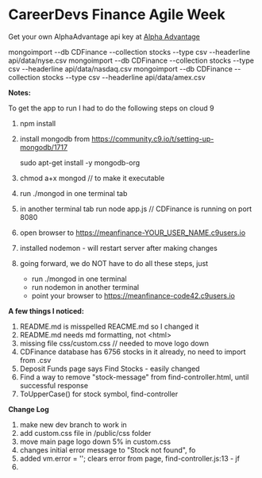 <h1>CareerDevs Finance Agile Week</h1>
<p>Get your own AlphaAdvantage api key at <a href="https://www.alphavantage.co/">Alpha Advantage</a></p>

mongoimport --db CDFinance --collection stocks --type csv --headerline api/data/nyse.csv
mongoimport --db CDFinance --collection stocks --type csv --headerline api/data/nasdaq.csv
mongoimport --db CDFinance --collection stocks --type csv --headerline api/data/amex.csv

__Notes:__

To get the app to run I had to do the following steps on cloud 9
1. npm install
2. install mongodb from https://community.c9.io/t/setting-up-mongodb/1717
   
    sudo apt-get install -y mongodb-org
3. chmod a+x mongod  // to make it executable
4. run ./mongod in one terminal tab
5. in another terminal tab run node app.js  // CDFinance is running on port 8080 
6. open browser to https://meanfinance-YOUR_USER_NAME.c9users.io
7. installed nodemon - will restart server after making changes
8. going forward, we do NOT have to do all these steps, just
   *  run ./mongod in one terminal
   *  run nodemon in another terminal
   *  point your browser to https://meanfinance-code42.c9users.io



__A few things I noticed:__

1. README.md is misspelled REACME.md so I changed it
2. README.md needs md formatting, not &lt;html&gt;
3. missing file css/custom.css  // needed to move logo down  
4. CDFinance database has 6756 stocks in it already, no need to import from .csv
5. Deposit Funds page says Find Stocks - easily changed
6. Find a way to remove "stock-message" from find-controller.html, until successful response
7. ToUpperCase() for stock symbol, find-controller

__Change Log__

1. make new dev branch to work in
2. add custom.css file in /public/css folder
3. move main page logo down 5% in custom.css
4. changes initial error message to "Stock not found", fo
5. added vm.error = ''; clears error from page, find-controller.js:13 - jf
6. 